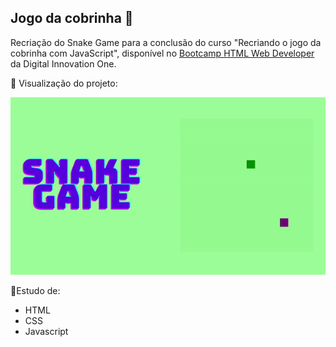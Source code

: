 ## Jogo da cobrinha 🐍

Recriação do Snake Game para a conclusão do curso "Recriando o jogo da cobrinha com JavaScript", disponível no <a href="https://web.dio.me/track/html-web-developer" target="_blank">Bootcamp HTML Web Developer</a> da Digital Innovation One.

📌 Visualização do projeto:

<p align="center">
  <img src="/assets/gif_snake_game/gif_snake_game.gif">
</p>

📌Estudo de:
- HTML
- CSS
- Javascript
